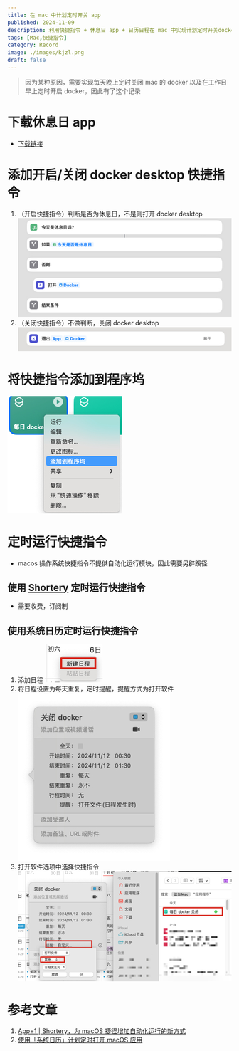 ```yaml
---
title: 在 mac 中计划定时开关 app
published: 2024-11-09
description: 利用快捷指令 + 休息日 app + 日历日程在 mac 中实现计划定时开关docker desktop
tags: [Mac,快捷指令]
category: Record
image: ./images/kjzl.png
draft: false
---
```

> 因为某种原因，需要实现每天晚上定时关闭 mac 的 docker 以及在工作日早上定时开启 docker，因此有了这个记录
# 下载休息日 app
- [下载链接](https://apps.apple.com/cn/app/%E4%BC%91%E6%81%AF%E6%97%A5/id6501973975)

# 添加开启/关闭 docker desktop 快捷指令
1. （开启快捷指令）判断是否为休息日，不是则打开 docker desktop
![](images/Xnip2024-11-09_11-29-41.jpg)
2. （关闭快捷指令）不做判断，关闭 docker desktop
![](images/Xnip2024-11-09_11-31-32.jpg)

# 将快捷指令添加到程序坞
![](images/Xnip2024-11-09_11-34-52.jpg)

# 定时运行快捷指令
- macos 操作系统快捷指令不提供自动化运行模块，因此需要另辟蹊径
## 使用 [Shortery](https://www.numberfive.co/detail_shortery.html) 定时运行快捷指令
- 需要收费，订阅制
## 使用系统日历定时运行快捷指令
1. 添加日程
![](images/Xnip2024-11-09_11-40-57.jpg)
2. 将日程设置为每天重复，定时提醒，提醒方式为打开软件
![](images/Xnip2024-11-09_11-46-35.jpg)
3. 打开软件选项中选择快捷指令
![](images/Xnip2024-11-09_11-49-20.jpg)

# 参考文章
1. [App+1 | Shortery，为 macOS 捷径增加自动化运行的新方式](https://sspai.com/post/72692)
2. [使用「系统日历」计划定时打开 macOS 应用](https://xiaoyi.vc/macos-auto-run-macos-app.html)